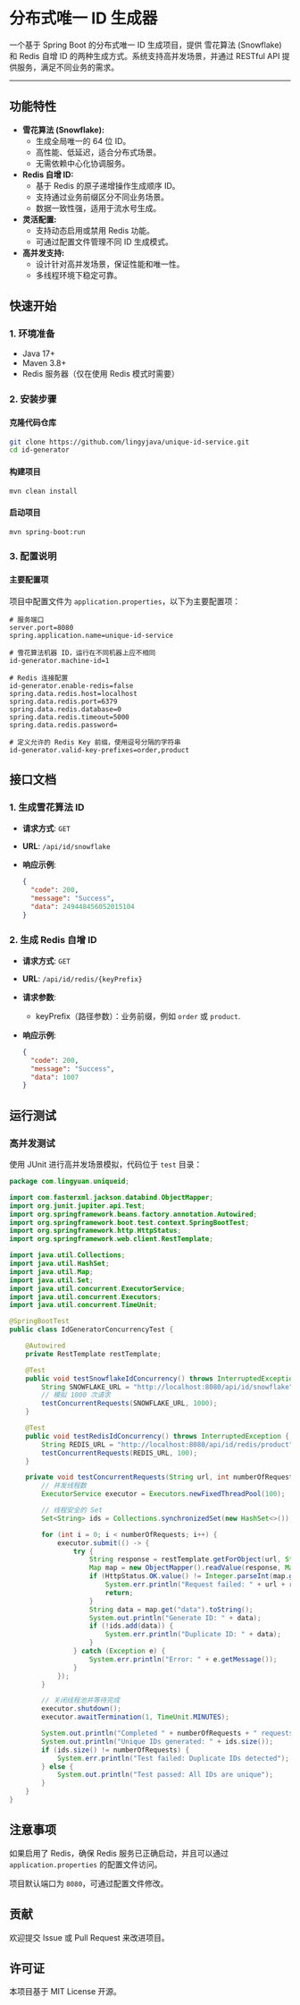 # 分布式唯一 ID 生成器

一个基于 Spring Boot 的分布式唯一 ID 生成项目，提供 雪花算法 (Snowflake) 和 Redis 自增 ID 的两种生成方式。系统支持高并发场景，并通过 RESTful API 提供服务，满足不同业务的需求。

---

## 功能特性

- **雪花算法 (Snowflake):**
  - 生成全局唯一的 64 位 ID。
  - 高性能、低延迟，适合分布式场景。
  - 无需依赖中心化协调服务。
- **Redis 自增 ID:**
  - 基于 Redis 的原子递增操作生成顺序 ID。
  - 支持通过业务前缀区分不同业务场景。
  - 数据一致性强，适用于流水号生成。
- **灵活配置:**
  - 支持动态启用或禁用 Redis 功能。
  - 可通过配置文件管理不同 ID 生成模式。
- **高并发支持:**
  - 设计针对高并发场景，保证性能和唯一性。
  - 多线程环境下稳定可靠。

## 快速开始

### 1. 环境准备

- Java 17+
- Maven 3.8+
- Redis 服务器（仅在使用 Redis 模式时需要）

### 2. 安装步骤

#### 克隆代码仓库

```bash
git clone https://github.com/lingyjava/unique-id-service.git
cd id-generator
```

#### 构建项目

```bash
mvn clean install
```

#### 启动项目

```bash
mvn spring-boot:run 
```

### 3. 配置说明

#### 主要配置项

项目中配置文件为 `application.properties`，以下为主要配置项：

```properties
# 服务端口
server.port=8080
spring.application.name=unique-id-service

# 雪花算法机器 ID，运行在不同机器上应不相同
id-generator.machine-id=1

# Redis 连接配置
id-generator.enable-redis=false
spring.data.redis.host=localhost
spring.data.redis.port=6379
spring.data.redis.database=0
spring.data.redis.timeout=5000
spring.data.redis.password=

# 定义允许的 Redis Key 前缀，使用逗号分隔的字符串
id-generator.valid-key-prefixes=order,product
```

## 接口文档

### 1. 生成雪花算法 ID

- **请求方式**: `GET`
- **URL**: `/api/id/snowflake`
- **响应示例**:

  ```json
  {
    "code": 200,
    "message": "Success",
    "data": 249448456052015104
  }
  ```

### 2. 生成 Redis 自增 ID

- **请求方式**: `GET`
- **URL**: `/api/id/redis/{keyPrefix}`
- **请求参数**:
  - keyPrefix（路径参数）：业务前缀，例如 `order` 或 `product`.
- **响应示例**:

  ```json
  {
    "code": 200,
    "message": "Success",
    "data": 1007
  }
  ```

## 运行测试

### 高并发测试

使用 JUnit 进行高并发场景模拟，代码位于 `test` 目录：

```java
package com.lingyuan.uniqueid;

import com.fasterxml.jackson.databind.ObjectMapper;
import org.junit.jupiter.api.Test;
import org.springframework.beans.factory.annotation.Autowired;
import org.springframework.boot.test.context.SpringBootTest;
import org.springframework.http.HttpStatus;
import org.springframework.web.client.RestTemplate;

import java.util.Collections;
import java.util.HashSet;
import java.util.Map;
import java.util.Set;
import java.util.concurrent.ExecutorService;
import java.util.concurrent.Executors;
import java.util.concurrent.TimeUnit;

@SpringBootTest
public class IdGeneratorConcurrencyTest {

    @Autowired
    private RestTemplate restTemplate;

    @Test
    public void testSnowflakeIdConcurrency() throws InterruptedException {
        String SNOWFLAKE_URL = "http://localhost:8080/api/id/snowflake";
        // 模拟 1000 次请求
        testConcurrentRequests(SNOWFLAKE_URL, 1000);
    }

    @Test
    public void testRedisIdConcurrency() throws InterruptedException {
        String REDIS_URL = "http://localhost:8080/api/id/redis/product";
        testConcurrentRequests(REDIS_URL, 100);
    }

    private void testConcurrentRequests(String url, int numberOfRequests) throws InterruptedException {
        // 并发线程数
        ExecutorService executor = Executors.newFixedThreadPool(100);

        // 线程安全的 Set
        Set<String> ids = Collections.synchronizedSet(new HashSet<>());

        for (int i = 0; i < numberOfRequests; i++) {
            executor.submit(() -> {
                try {
                    String response = restTemplate.getForObject(url, String.class);
                    Map map = new ObjectMapper().readValue(response, Map.class);
                    if (HttpStatus.OK.value() != Integer.parseInt(map.get("code").toString())) {
                        System.err.println("Request failed: " + url + response);
                        return;
                    }
                    String data = map.get("data").toString();
                    System.out.println("Generate ID: " + data);
                    if (!ids.add(data)) {
                        System.err.println("Duplicate ID: " + data);
                    }
                } catch (Exception e) {
                    System.err.println("Error: " + e.getMessage());
                }
            });
        }

        // 关闭线程池并等待完成
        executor.shutdown();
        executor.awaitTermination(1, TimeUnit.MINUTES);

        System.out.println("Completed " + numberOfRequests + " requests to " + url);
        System.out.println("Unique IDs generated: " + ids.size());
        if (ids.size() != numberOfRequests) {
            System.err.println("Test failed: Duplicate IDs detected");
        } else {
            System.out.println("Test passed: All IDs are unique");
        }
    }
}

```

## 注意事项

如果启用了 Redis，确保 Redis 服务已正确启动，并且可以通过 `application.properties` 的配置文件访问。

项目默认端口为 `8080`，可通过配置文件修改。

## 贡献

欢迎提交 Issue 或 Pull Request 来改进项目。

## 许可证

本项目基于 MIT License 开源。
